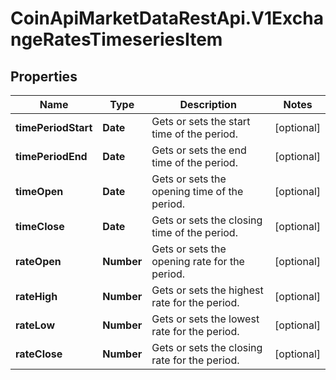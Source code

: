 # CoinApiMarketDataRestApi.V1ExchangeRatesTimeseriesItem

## Properties

Name | Type | Description | Notes
------------ | ------------- | ------------- | -------------
**timePeriodStart** | **Date** | Gets or sets the start time of the period. | [optional] 
**timePeriodEnd** | **Date** | Gets or sets the end time of the period. | [optional] 
**timeOpen** | **Date** | Gets or sets the opening time of the period. | [optional] 
**timeClose** | **Date** | Gets or sets the closing time of the period. | [optional] 
**rateOpen** | **Number** | Gets or sets the opening rate for the period. | [optional] 
**rateHigh** | **Number** | Gets or sets the highest rate for the period. | [optional] 
**rateLow** | **Number** | Gets or sets the lowest rate for the period. | [optional] 
**rateClose** | **Number** | Gets or sets the closing rate for the period. | [optional] 


